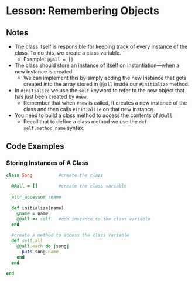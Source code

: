 # Lesson: Remembering Objects

## Notes

- The class itself is responsible for keeping track of every instance of the class. To do this, we create a class variable.
  - Example: `@@all = []`
- The class should store an instance of itself on instantiation—when a new instance is created.
  - We can implement this by simply adding the new instance that gets created into the array stored in `@@all` inside our `#initialize` method.
- In `#initialize` we use the `self` keyword to refer to the new object that has just been created by `#new`.
  - Remember that when `#new` is called, it creates a new instance of the class and then calls `#initialize` on that new instance.
- You need to build a class method to access the contents of `@@all`.
  - Recall that to define a class method we use the `def self.method_name` syntax.

## Code Examples

### Storing Instances of A Class

```ruby
class Song          #create the class
  
  @@all = []        #create the class variable
  
  attr_accessor :name
  
  def initialize(name)
    @name = name
    @@all << self   #add instance to the class variable
  end
  
  #create a method to access the class variable
  def self.all
    @@all.each do |song|
      puts song.name
    end
  end
  
end
```

